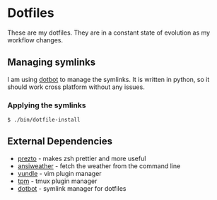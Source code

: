 # Dotfiles
These are my dotfiles. They are in a constant state of evolution as my workflow changes.

## Managing symlinks
I am using [dotbot](https://github.com/anishathalye/dotbot) to manage the symlinks. It is written in python, so it should work cross platform without any issues.

### Applying the symlinks
`$ ./bin/dotfile-install`

## External Dependencies
* [prezto](https://github.com/sorin-ionescu/prezto) - makes zsh prettier and more useful
* [ansiweather](https://github.com/fcambus/ansiweather) - fetch the weather from the command line
* [vundle](https://github.com/gmarik/Vundle.vim) - vim plugin manager
* [tpm](https://github.com/tmux-plugins/tpm) - tmux plugin manager
* [dotbot](https://github.com/anishathalye/dotbot) - symlink manager for dotfiles

